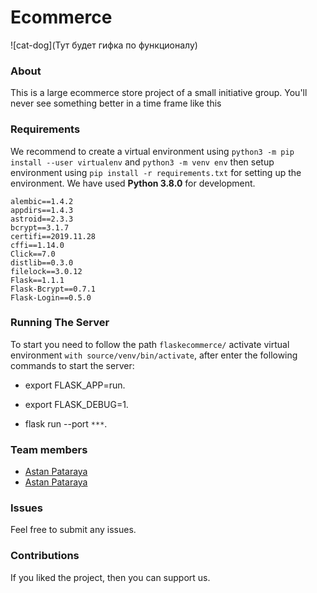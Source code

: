 # Ecommerce

![cat-dog](Тут будет гифка по функционалу)

### About

This is a large ecommerce store project of a small initiative group. You'll never see something better in a time frame like this

### Requirements

We recommend to create a virtual environment using `python3 -m pip install --user virtualenv`  and `python3 -m venv env` then setup environment using `pip install -r requirements.txt` for setting up the environment. We have used **Python 3.8.0** for development.

```
alembic==1.4.2
appdirs==1.4.3
astroid==2.3.3
bcrypt==3.1.7
certifi==2019.11.28
cffi==1.14.0
Click==7.0
distlib==0.3.0
filelock==3.0.12
Flask==1.1.1
Flask-Bcrypt==0.7.1
Flask-Login==0.5.0
```

### Running The Server

To start you need to follow the path `flaskecommerce/` activate virtual environment `with source/venv/bin/activate`, after enter the following commands to start the server:

- export FLASK_APP=run.

- export FLASK_DEBUG=1.

- flask run --port ``***``.


### Team members

- [Astan Pataraya](https://gitlab.com/pelmenin)
- [Astan Pataraya](https://github.com/iAmKoldyn)


### Issues

Feel free to submit any issues.

### Contributions

If you liked the project, then you can support us.
